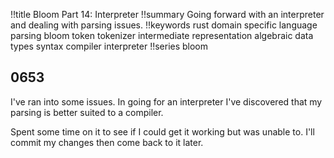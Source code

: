 !!title Bloom Part 14: Interpreter
!!summary Going forward with an interpreter and dealing with parsing issues.
!!keywords rust domain specific language parsing bloom token tokenizer intermediate representation algebraic data types syntax compiler interpreter
!!series bloom

## 0653

I've ran into some issues. In going for an interpreter I've discovered that my parsing is better suited to a compiler.

Spent some time on it to see if I could get it working but was unable to. I'll commit my changes then come back to it later.
